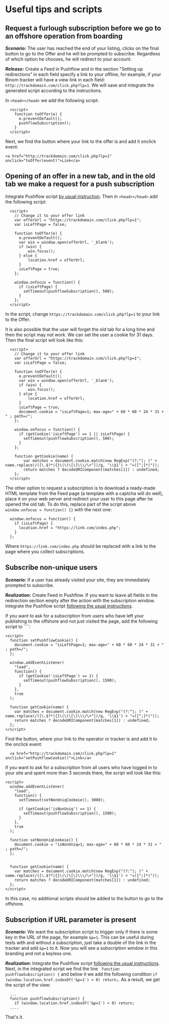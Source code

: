 # Useful tips and scripts
## Request a furlough subscription before we go to an offshore operation from boarding
***Scenario:*** 
The user has reached the end of your listing, clicks on the final button to go to the Offer and he will be prompted to subscribe. Regardless of which option he chooses, he will redirect to your account.

***Release:*** 
Create a Feed in Pushflow and in the section "Setting up redirections" in each field specify a link to your offline, for example, if your Binom tracker will have a view link in each field: ``http://trackdomain.com/click.php?lp=1``. We will save and integrate the generated script according to the instructions.

In ```<head></head>``` we add the following script:
```
  <script>
    function toOffer(e) {
      e.preventDefault();
      pushflowSubscription();
    }
  </script>
  ```
Next, we find the button where your link to the offer is and add it onclick event:
  ```
  <a href="http://trackdomain.com/click.php?lp=1" onclick="toOffer(event)">Link</a>
  ```


## Opening of an offer in a new tab, and in the old tab we make a request for a push subscription
Integrate Pushflow script [by usual instruction](/en/feed_collect). Then in ```<head></head>``` add the following script:
```
  <script>
    // Change it to your offer link
    var offerUrl = "https://trackdomain.com/click.php?lp=1";
    var isLeftPage = false;
    
    function toOffer(e) {
      e.preventDefault();
      var win = window.open(offerUrl, '_blank');
      if (win) {
          win.focus();
      } else {
          location.href = offerUrl;
      }
      isLeftPage = true;
    };

    window.onfocus = function() {
      if (isLeftPage) {
        setTimeout(pushflowSubscription(), 500);
      }
    };
  </script>
```
In the script, change ```https://trackdomain.com/click.php?lp=1``` to your link to the Offer.

It is also possible that the user will forget the old tab for a long time and then the script may not work. We can set the user a cookie for 31 days. Then the final script will look like this:
```
  <script>
    // Change it to your offer link
    var offerUrl = "https://trackdomain.com/click.php?lp=1";
    var isLeftPage = false;
    
    function toOffer(e) {
      e.preventDefault();
      var win = window.open(offerUrl, '_blank');
      if (win) {
          win.focus();
      } else {
          location.href = offerUrl;
      }
      isLeftPage = true;
      document.cookie = "isLeftPage=1; max-age=" + 60 * 60 * 24 * 31 + " ; path=/";
    };

    window.onfocus = function() {
      if (getCookie('isLeftPage') == 1 || isLeftPage) {
        setTimeout(pushflowSubscription(), 500);
      }
    };

    function getCookie(name) {
        var matches = document.cookie.match(new RegExp("(?:^|; )" + name.replace(/([\.$?*|{}\(\)\[\]\\\/\+^])/g, '\\$1') + "=([^;]*)"));
        return matches ? decodeURIComponent(matches[1]) : undefined;
    };
  </script>
```

The other option to request a subscription is to download a ready-made HTML template from the Feed page (a template with a captcha will do well), place it on your web server and redirect your user to this page after he opened the old tab. To do this, replace part of the script above ```window.onfocus = function() {}``` with the next one:
```
  window.onfocus = function() {
    if (isLeftPage) {
      location.href = "https://link.com/index.php";
    }
  };
```
Where ```https://link.com/index.php``` should be replaced with a link to the page where you collect subscriptions.



## Subscribe non-unique users
***Scenario:*** 
If a user has already visited your site, they are immediately prompted to subscribe.

***Realization:*** 
Create Feed in Pushflow. If you want to leave all fields in the redirection section empty after the action with the subscription window. Integrate the Pushflow script [following the usual instructions](/en/feed_collect).

If you want to ask for a subscription from users who have left your publishing to the offshore and not just visited the page, add the following script to ```<head></head>`:
```
<script>
  function setPushflowCookie() {
    document.cookie = "isLeftPage=1; max-age=" + 60 * 60 * 24 * 31 + " ; path=/";
  };

  window.addEventListener(
    "load",
    function() {
      if (getCookie('isLeftPage') == 1) {
        setTimeout(pushflowSubscription(), 1500);
      }
    },
    true
  );

  function getCookie(name) {
    var matches = document.cookie.match(new RegExp("(?:^|; )" + name.replace(/([\.$?*|{}\(\)\[\]\\\/\+^])/g, '\\$1') + "=([^;]*)"));
    return matches ? decodeURIComponent(matches[1]) : undefined;
  };
</script>
```
Find the button, where your link to the operator or tracker is and add it to the onclick event:
```
  <a href="http://trackdomain.com/click.php?lp=1" onclick="setPushflowCookie()">Link</a>
```

If you want to ask for a subscription from all users who have logged in to your site and spent more than 3 seconds there, the script will look like this:
```
<script>
  window.addEventListener(
    "load",
    function() {
      setTimeout(setNonUniqCookeie(), 3000);

      if (getCookie('isNonUniq') == 1) {
        setTimeout(pushflowSubscription(), 1500);
      }
    },
    true
  );

  function setNonUniqCookeie() {
    document.cookie = "isNonUniq=1; max-age=" + 60 * 60 * 24 * 31 + " ; path=/";
  };


  function getCookie(name) {
    var matches = document.cookie.match(new RegExp("(?:^|; )" + name.replace(/([\.$?*|{}\(\)\[\]\\\/\+^])/g, '\\$1') + "=([^;]*)"));
    return matches ? decodeURIComponent(matches[1]) : undefined;
  };
</script>
```
In this case, no additional scripts should be added to the button to go to the offshore.


## Subscription if URL parameter is present
***Scenario:*** 
We want the subscription script to trigger only if there is some key in the URL of the page, for example ```&p=1```. This can be useful during tests with and without a subscription, just take a double of the link in the tracker and add ```&p=1``` to it. Now you will see a subscription window in this branding and not a keyless one.

***Realization:*** 
Integrate the Pushflow script [following the usual instructions](/en/feed_collect). Next, in the integrated script we find the line ``` function pushflowSubscription() {``` and below it we add the following condition ```if (window.location.href.indexOf('&p=1') < 0) return;```. As a result, we get the script of the view:
```
  ...
  function pushflowSubscription() {
    if (window.location.href.indexOf('&p=1') < 0) return;
  ....
```
That's it.
<!-- ## Параллельный сбор своей пуш-базы с другими сервисами пуш-подписок -->
